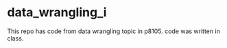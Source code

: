 # data_wrangling_i

This repo has code from data wrangling topic in p8105. code was written in class.